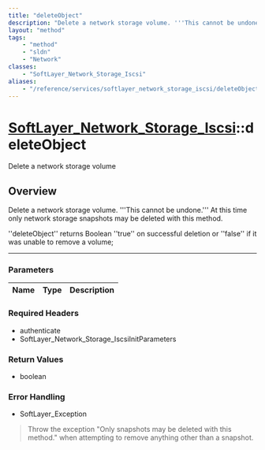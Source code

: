 ```yaml
---
title: "deleteObject"
description: "Delete a network storage volume. '''This cannot be undone.''' At this time only network storage snapshots may be deleted... "
layout: "method"
tags:
    - "method"
    - "sldn"
    - "Network"
classes:
    - "SoftLayer_Network_Storage_Iscsi"
aliases:
    - "/reference/services/softlayer_network_storage_iscsi/deleteObject"
---
```

# [SoftLayer_Network_Storage_Iscsi](/reference/services/SoftLayer_Network_Storage_Iscsi)::deleteObject


Delete a network storage volume


## Overview 
Delete a network storage volume. '''This cannot be undone.''' At this time only network storage snapshots may be deleted with this method. 

''deleteObject'' returns Boolean ''true'' on successful deletion or ''false'' if it was unable to remove a volume; 

-----

### Parameters 
|Name | Type | Description |
| --- | --- | --- |


### Required Headers
* authenticate
* SoftLayer_Network_Storage_IscsiInitParameters


### Return Values
* boolean



### Error Handling

* SoftLayer_Exception 

> Throw the exception "Only snapshots may be deleted with this method." when attempting to remove anything other than a snapshot. 



